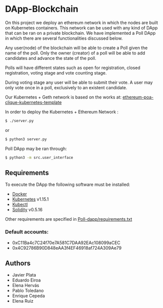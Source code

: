# DApp-Blockchain

On this project we deploy an ethereum network in which the nodes are built on Kubernetes containers. This network can be used with any kind of DApp that can be ran on a private blockchain.
We have implemented a Poll DApp in which there are several functionalities discussed below.

Any user(node) of the blockchain will be able to create a Poll given the name of the poll.
Only the owner (creator) of a poll will be able to add candidates and advance the state of the poll.

Polls will have different states such as open for registration, closed registration, voting stage and vote counting stage.

During voting stage any user will be able to submit their vote.
A user may only vote once in a poll, exclusively to an existent candidate.

Our Kubernetes + Geth network is based on the works at: 
[ethereum-poa-clique-kubernetes-template]

In order to deploy the Kubernetes + Ethereum Network :
```sh
$ ./server.py
```
or
```sh
$ python3 server.py
```

Poll DApp may be ran through:

```sh
$ python3 -m src.user_interface
```

## Requirements
To execute the DApp the following software must be installed:
* [Docker]
* [Kubernetes] v1.15.1
* [Kubectl]
* [Solidity] v0.5.16

Other requirements are specified in [Poll-dapp/requirements.txt]

### Default accounts:
 - 0xC11Ba4c7C24f70e7A581C7DAA92EAc108099aCEC
 - 0x4C92786B90D848eAA3f4EF46918af724A309Ae79
 
## Authors

 - Javier Plata
 - Eduardo Eiroa
 - Elena Hervás
 - Pablo Toledano
 - Enrique Cepeda
 - Elena Ruiz
 
[//]: # (These are reference links used in the body of this note and get stripped out when the markdown processor does its job. There is no need to format nicely because it shouldn't be seen. Thanks SO - http://stackoverflow.com/questions/4823468/store-comments-in-markdown-syntax)

   
   [ethereum-poa-clique-kubernetes-template]: <https://github.com/blockchain-it-hr/ethererum-poa-clique-kubernetes-template>
   [Poll-dapp/requirements.txt]: <https://github.com/PabloTToledano/dapp-blockchain/blob/main/Poll_dapp-main/requirements.txt>
   [Docker]: <https://www.docker.com/>
   [Kubernetes]: <https://kubernetes.io/es/>
   [kubectl]: <https://kubernetes.io/es/docs/tasks/tools/install-kubectl/>
   [solidity]: <https://solidity-es.readthedocs.io/es/latest/>
   ''
